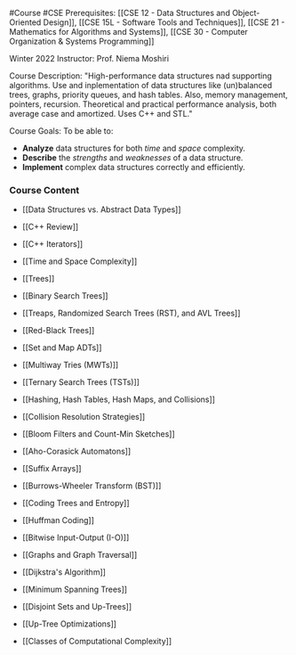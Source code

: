 #Course #CSE
Prerequisites: [[CSE 12 - Data Structures and Object-Oriented Design]], [[CSE 15L - Software Tools and Techniques]], [[CSE 21 - Mathematics for Algorithms and Systems]], [[CSE 30 - Computer Organization & Systems Programming]]

Winter 2022
Instructor: Prof. Niema Moshiri

Course Description: 
"High-performance data structures nad supporting algorithms. Use and inplementation of data structures like (un)balanced trees, graphs, priority queues, and hash tables. Also, memory management, pointers, recursion. Theoretical and practical performance analysis, both average case and amortized. Uses C++ and STL."

Course Goals:
To be able to:
- **Analyze** data structures for both *time* and *space* complexity.
- **Describe** the *strengths* and *weaknesses* of a data structure.
- **Implement** complex data structures correctly and efficiently.

### Course Content
- [[Data Structures vs. Abstract Data Types]]
- [[C++ Review]]
- [[C++ Iterators]]

- [[Time and Space Complexity]]
- [[Trees]]
- [[Binary Search Trees]]

- [[Treaps, Randomized Search Trees (RST), and AVL Trees]]
- [[Red-Black Trees]]

- [[Set and Map ADTs]]
- [[Multiway Tries (MWTs)]]
- [[Ternary Search Trees (TSTs)]]

- [[Hashing, Hash Tables, Hash Maps, and Collisions]]
- [[Collision Resolution Strategies]]
- [[Bloom Filters and Count-Min Sketches]]

- [[Aho-Corasick Automatons]]
- [[Suffix Arrays]]
- [[Burrows-Wheeler Transform (BST)]]

- [[Coding Trees and Entropy]]
- [[Huffman Coding]] 
- [[Bitwise Input-Output (I-O)]]

- [[Graphs and Graph Traversal]]
- [[Dijkstra's Algorithm]]
- [[Minimum Spanning Trees]]
- [[Disjoint Sets and Up-Trees]]
- [[Up-Tree Optimizations]]
- [[Classes of Computational Complexity]]


